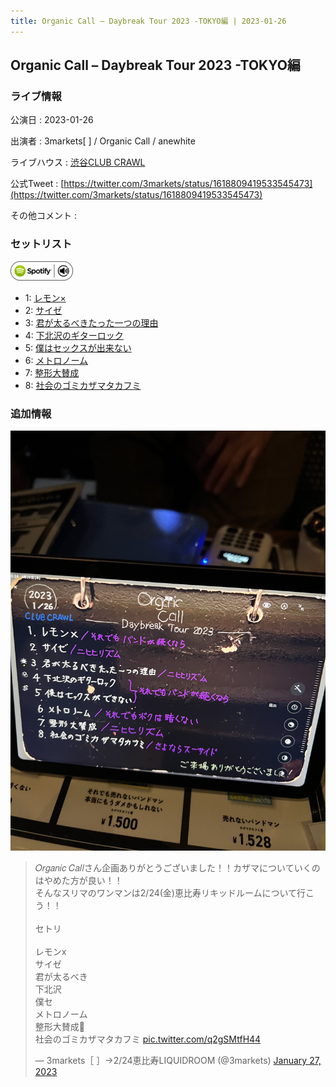 ```yaml
---
title: Organic Call – Daybreak Tour 2023 -TOKYO編 | 2023-01-26
---
```

## Organic Call – Daybreak Tour 2023 -TOKYO編

### ライブ情報

公演日
:    2023-01-26

出演者
:    3markets[ ] / Organic Call / anewhite

ライブハウス
:    [渋谷CLUB CRAWL](livehouse050.html)

公式Tweet
:    [https://twitter.com/3markets/status/1618809419533545473](https://twitter.com/3markets/status/1618809419533545473)

その他コメント
:    

### セットリスト


[![play with spotify](images/spotify-icon.png)](https://open.spotify.com/playlist/3zp9Sn5wkdJA8zH6bGf3lq)



*  1: [レモン×](song003.html)
*  2: [サイゼ](song004.html)
*  3: [君が太るべきたった一つの理由](song034.html)
*  4: [下北沢のギターロック](song015.html)
*  5: [僕はセックスが出来ない](song006.html)
*  6: [メトロノーム](song025.html)
*  7: [整形大賛成](song005.html)
*  8: [社会のゴミカザマタカフミ](song002.html)


### 追加情報


[![セトリ画像](images/051.jpg)](images/051.jpg)


<blockquote class="twitter-tweet"><p lang="ja" dir="ltr">𝑂𝑟𝑔𝑎𝑛𝑖𝑐 𝐶𝑎𝑙𝑙さん企画ありがとうございました！！カザマについていくのはやめた方が良い！！<br>そんなスリマのワンマンは2/24(金)恵比寿リキッドルームについて行こう！！<br><br>セトリ<br><br>レモンx<br>サイゼ<br>君が太るべき<br>下北沢<br>僕セ<br>メトロノーム<br>整形大賛成🎥<br>社会のゴミカザマタカフミ <a href="https://t.co/q2gSMtfH44">pic.twitter.com/q2gSMtfH44</a></p>&mdash; 3markets［ ］→2/24恵比寿LIQUIDROOM (@3markets) <a href="https://twitter.com/3markets/status/1618809419533545473?ref_src=twsrc%5Etfw">January 27, 2023</a></blockquote>
<script async src="https://platform.twitter.com/widgets.js" charset="utf-8"></script>


